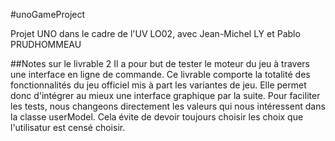 #unoGameProject

Projet UNO dans le cadre de l'UV LO02, avec Jean-Michel LY et Pablo PRUDHOMMEAU

##Notes sur le livrable 2
Il a pour but de tester le moteur du jeu à travers une interface en ligne de commande.
Ce livrable comporte la totalité des fonctionnalités du jeu officiel mis à part les variantes de jeu.
Elle permet donc d'intégrer au mieux une interface graphique par la suite.
Pour faciliter les tests, nous changeons directement les valeurs qui nous intéressent dans la classe userModel.
Cela évite de devoir toujours choisir les choix que l'utilisatur est censé choisir.


